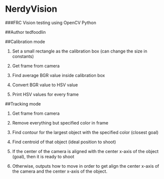 # NerdyVision

###FRC Vision testing using OpenCV Python

##Author 
tedfoodlin

##Calibration mode

1. Set a small rectangle as the calibration box (can change the size in constants)

2. Get frame from camera

3. Find average BGR value inside calibration box

4. Convert BGR value to HSV value

5. Print HSV values for every frame

##Tracking mode

1. Get frame from camera

2. Remove everything but specified color in frame

3. Find contour for the largest object with the specified color (closest goal)

4. Find centroid of that object (ideal position to shoot)

5. If the center of the camera is aligned with the center x-axis of the object (goal), then it is ready to shoot

6. Otherwise, outputs how to move in order to get align the center x-axis of the camera and the center x-axis of the object.

